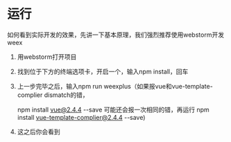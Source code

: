 # 运行

如何看到实际开发的效果，先讲一下基本原理，我们强烈推荐使用webstorm开发weex

1. 用webstorm打开项目

2. 找到位于下方的终端选项卡，开启一个，输入npm install，回车

3. 上一步完毕之后，输入npm run weexplus（如果报vue和vue-template-complier dismatch的错，

   npm install vue@2.4.4 --save 可能还会报一次相同的错，再运行 npm install vue-template-complier@2.4.4 --save\)

4. 这之后你会看到



